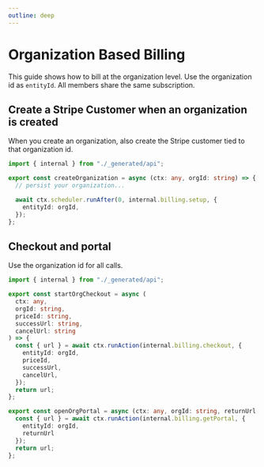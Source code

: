 ```yaml
---
outline: deep
---
```


# Organization Based Billing

This guide shows how to bill at the organization level. Use the organization id
as `entityId`. All members share the same subscription.

## Create a Stripe Customer when an organization is created

When you create an organization, also create the Stripe customer tied to that
organization id.

```ts
import { internal } from "./_generated/api";

export const createOrganization = async (ctx: any, orgId: string) => {
  // persist your organization...

  await ctx.scheduler.runAfter(0, internal.billing.setup, {
    entityId: orgId,
  });
};
```

## Checkout and portal

Use the organization id for all calls.

```ts
import { internal } from "./_generated/api";

export const startOrgCheckout = async (
  ctx: any,
  orgId: string,
  priceId: string,
  successUrl: string,
  cancelUrl: string
) => {
  const { url } = await ctx.runAction(internal.billing.checkout, {
    entityId: orgId,
    priceId,
    successUrl,
    cancelUrl,
  });
  return url;
};

export const openOrgPortal = async (ctx: any, orgId: string, returnUrl: string) => {
  const { url } = await ctx.runAction(internal.billing.getPortal, {
    entityId: orgId,
    returnUrl
  });
  return url;
};
```
